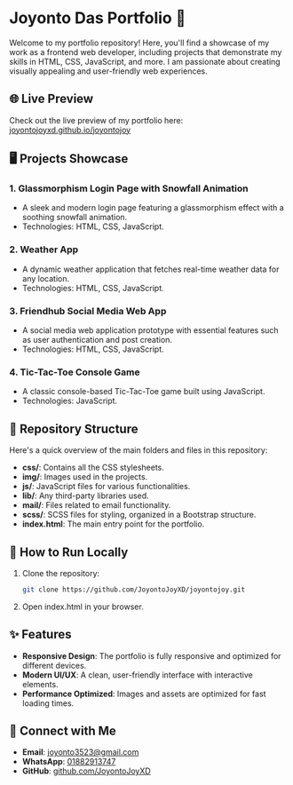 # Joyonto Das Portfolio 🎨

Welcome to my portfolio repository! Here, you'll find a showcase of my work as a frontend web developer, including projects that demonstrate my skills in HTML, CSS, JavaScript, and more. I am passionate about creating visually appealing and user-friendly web experiences.

## 🌐 Live Preview

Check out the live preview of my portfolio here:
[joyontojoyxd.github.io/joyontojoy](https://joyontojoyxd.github.io/joyontojoy/)

## 🖥️ Projects Showcase

### 1. **Glassmorphism Login Page with Snowfall Animation**
   - A sleek and modern login page featuring a glassmorphism effect with a soothing snowfall animation.
   - Technologies: HTML, CSS, JavaScript.

### 2. **Weather App**
   - A dynamic weather application that fetches real-time weather data for any location.
   - Technologies: HTML, CSS, JavaScript.

### 3. **Friendhub Social Media Web App**
   - A social media web application prototype with essential features such as user authentication and post creation.
   - Technologies: HTML, CSS, JavaScript.

### 4. **Tic-Tac-Toe Console Game**
   - A classic console-based Tic-Tac-Toe game built using JavaScript.
   - Technologies: JavaScript.

## 📁 Repository Structure

Here's a quick overview of the main folders and files in this repository:

- **css/**: Contains all the CSS stylesheets.
- **img/**: Images used in the projects.
- **js/**: JavaScript files for various functionalities.
- **lib/**: Any third-party libraries used.
- **mail/**: Files related to email functionality.
- **scss/**: SCSS files for styling, organized in a Bootstrap structure.
- **index.html**: The main entry point for the portfolio.

## 🚀 How to Run Locally

1. Clone the repository:
   ```bash
   git clone https://github.com/JoyontoJoyXD/joyontojoy.git
2. Open index.html in your browser.
   

## ✨ Features
- **Responsive Design**: The portfolio is fully responsive and optimized for different devices.
- **Modern UI/UX**: A clean, user-friendly interface with interactive elements.
- **Performance Optimized**: Images and assets are optimized for fast loading times.

## 🤝 Connect with Me
- **Email**: [joyonto3523@gmail.com](mailto:joyonto3523@gmail.com)
- **WhatsApp**: [01882913747](https://wa.me/01882913747)
- **GitHub**: [github.com/JoyontoJoyXD](https://github.com/JoyontoJoyXD)

